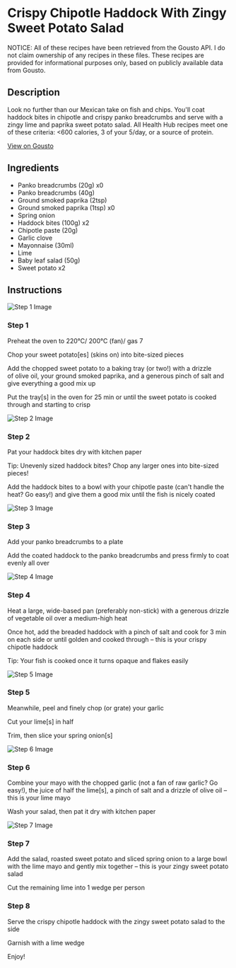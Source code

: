 # Crispy Chipotle Haddock With Zingy Sweet Potato Salad

NOTICE: All of these recipes have been retrieved from the Gousto API. I do not claim ownership of any recipes in these files. These recipes are provided for informational purposes only, based on publicly available data from Gousto.

## Description

Look no further than our Mexican take on fish and chips. You'll coat haddock bites in chipotle and crispy panko breadcrumbs and serve with a zingy lime and paprika sweet potato salad. All Health Hub recipes meet one of these criteria: <600 calories, 3 of your 5/day, or a source of protein.

[View on Gousto](https://www.gousto.co.uk/recipes/cookbook/crispy-chipotle-haddock-zingy-sweet-potato-salad)

## Ingredients

- Panko breadcrumbs (20g) x0
- Panko breadcrumbs (40g)
- Ground smoked paprika (2tsp)
- Ground smoked paprika (1tsp) x0
- Spring onion
- Haddock bites (100g) x2
- Chipotle paste (20g)
- Garlic clove
- Mayonnaise (30ml)
- Lime
- Baby leaf salad (50g)
- Sweet potato x2

## Instructions

![Step 1 Image](https://production-media.gousto.co.uk/cms/recipe-step-image/Step-1-1657625699382-x200.jpg)

### Step 1

Preheat the oven to 220°C/ 200°C (fan)/ gas 7

Chop your sweet potato[es] (skins on) into bite-sized pieces

Add the chopped sweet potato to a baking tray (or two!) with a drizzle of olive oil, your ground smoked paprika, and a generous pinch of salt and give everything a good mix up

Put the tray[s] in the oven for 25 min or until the sweet potato is cooked through and starting to crisp

![Step 2 Image](https://production-media.gousto.co.uk/cms/recipe-step-image/Step-2-1657625710122-x200.jpg)

### Step 2

Pat your haddock bites dry with kitchen paper

Tip: Unevenly sized haddock bites? Chop any larger ones into bite-sized pieces!

Add the haddock bites to a bowl with your chipotle paste (can't handle the heat? Go easy!) and give them a good mix until the fish is nicely coated

![Step 3 Image](https://production-media.gousto.co.uk/cms/recipe-step-image/Step-3-1657625717764-x200.jpg)

### Step 3

Add your panko breadcrumbs to a plate

Add the coated haddock to the panko breadcrumbs and press firmly to coat evenly all over

![Step 4 Image](https://production-media.gousto.co.uk/cms/recipe-step-image/Step-4-1657625728061-x200.jpg)

### Step 4

Heat a large, wide-based pan (preferably non-stick) with a generous drizzle of vegetable oil over a medium-high heat

Once hot, add the breaded haddock with a pinch of salt and cook for 3 min on each side or until golden and cooked through – this is your crispy chipotle haddock

Tip: Your fish is cooked once it turns opaque and flakes easily

![Step 5 Image](https://production-media.gousto.co.uk/cms/recipe-step-image/Step-5-1657625735422-x200.jpg)

### Step 5

Meanwhile, peel and finely chop (or grate) your garlic

Cut your lime[s] in half

Trim, then slice your spring onion[s]

![Step 6 Image](https://production-media.gousto.co.uk/cms/recipe-step-image/Step-6-1657625740309-x200.jpg)

### Step 6

Combine your mayo with the chopped garlic (not a fan of raw garlic? Go easy!), the juice of half the lime[s], a pinch of salt and a drizzle of olive oil – this is your lime mayo

Wash your salad, then pat it dry with kitchen paper

![Step 7 Image](https://production-media.gousto.co.uk/cms/recipe-step-image/Step-7-1657625747675-x200.jpg)

### Step 7

Add the salad, roasted sweet potato and sliced spring onion to a large bowl with the lime mayo and gently mix together – this is your zingy sweet potato salad

Cut the remaining lime into 1 wedge per person

### Step 8

Serve the crispy chipotle haddock with the zingy sweet potato salad to the side

Garnish with a lime wedge

Enjoy!

